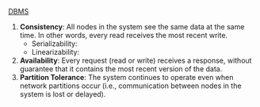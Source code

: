 [DBMS](DBMS.md)
1. **Consistency**: All nodes in the system see the same data at the same time. In other words, every read receives the most recent write.
	* Serializability: 
	* Linearizability:
1. **Availability**: Every request (read or write) receives a response, without guarantee that it contains the most recent version of the data.
2. **Partition Tolerance**: The system continues to operate even when network partitions occur (i.e., communication between nodes in the system is lost or delayed).


